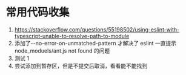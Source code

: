 <!-- @format -->

# 常用代码收集

1. https://stackoverflow.com/questions/55198502/using-eslint-with-typescript-unable-to-resolve-path-to-module
2. 添加了--no-error-on-unmatched-pattern 才解决了 eslint 一直提示 node_moduels/ant.js not found 的问题
3. 测试 1
4. 尝试添加到暂存区，但是不提交后取消，看看能不能找到

